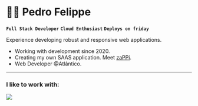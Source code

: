 # 🧙‍♂ Pedro Felippe

**`Full Stack Developer`** **`Cloud Enthusiast`** **`Deploys on friday`**

Experience developing robust and responsive web applications.

- Working with development since 2020.
- Creating my own SAAS application. Meet [zaPPi](https://github.com/pefelippe/Zappi).
- Web Developer @Atlântico.


---


### I like to work with:

<img src="https://skillicons.dev/icons?i=react,typescript,tailwind,nextjs,express,mysql,azure,docker,python,nodejs,aws,mongodb" />
